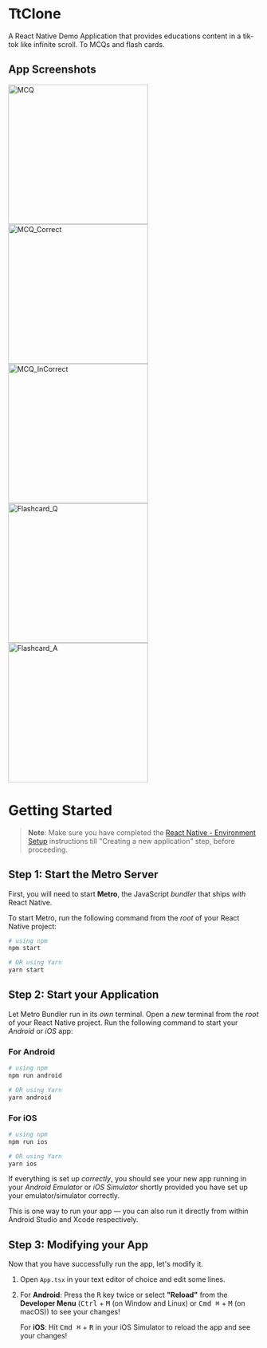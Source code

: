 # TtClone
A React Native Demo Application that provides educations content in a tik-tok like infinite scroll. To MCQs and flash cards.

## App Screenshots
<img src="https://github.com/gaurav-m/TtClone/assets/4796674/c940b6d7-0bd7-4050-9bcc-f0a3fe6903b0" alt="MCQ" width="280"/>
<img src="https://github.com/gaurav-m/TtClone/assets/4796674/7120be8f-36e7-47da-b8ed-177df361a06e" alt="MCQ_Correct" width="280"/>
<img src="https://github.com/gaurav-m/TtClone/assets/4796674/40fe2b28-0878-4bba-a322-1ca1eaaf461f" alt="MCQ_InCorrect" width=280/>
<img src="https://github.com/gaurav-m/TtClone/assets/4796674/e2c398dc-cf20-4190-8ee4-addc25bd9c7f" alt="Flashcard_Q" width=280/>
<img src="https://github.com/gaurav-m/TtClone/assets/4796674/40e5232c-c7fa-4810-b1ab-500f6c48ab3c" alt="Flashcard_A" width=280/>

# Getting Started

>**Note**: Make sure you have completed the [React Native - Environment Setup](https://reactnative.dev/docs/environment-setup) instructions till "Creating a new application" step, before proceeding.

## Step 1: Start the Metro Server

First, you will need to start **Metro**, the JavaScript _bundler_ that ships _with_ React Native.

To start Metro, run the following command from the _root_ of your React Native project:

```bash
# using npm
npm start

# OR using Yarn
yarn start
```

## Step 2: Start your Application

Let Metro Bundler run in its _own_ terminal. Open a _new_ terminal from the _root_ of your React Native project. Run the following command to start your _Android_ or _iOS_ app:

### For Android

```bash
# using npm
npm run android

# OR using Yarn
yarn android
```

### For iOS

```bash
# using npm
npm run ios

# OR using Yarn
yarn ios
```

If everything is set up _correctly_, you should see your new app running in your _Android Emulator_ or _iOS Simulator_ shortly provided you have set up your emulator/simulator correctly.

This is one way to run your app — you can also run it directly from within Android Studio and Xcode respectively.

## Step 3: Modifying your App

Now that you have successfully run the app, let's modify it.

1. Open `App.tsx` in your text editor of choice and edit some lines.
2. For **Android**: Press the <kbd>R</kbd> key twice or select **"Reload"** from the **Developer Menu** (<kbd>Ctrl</kbd> + <kbd>M</kbd> (on Window and Linux) or <kbd>Cmd ⌘</kbd> + <kbd>M</kbd> (on macOS)) to see your changes!

   For **iOS**: Hit <kbd>Cmd ⌘</kbd> + <kbd>R</kbd> in your iOS Simulator to reload the app and see your changes!
